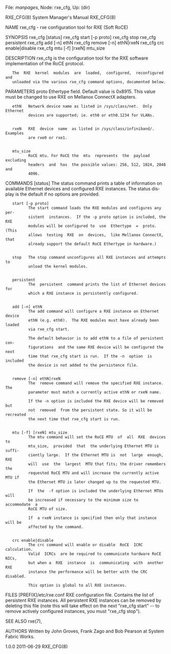 File: *manpages*,  Node: rxe_cfg,  Up: (dir)

RXE_CFG(8)                  System Manager's Manual                 RXE_CFG(8)



NAME
       rxe_cfg - rxe configuration tool for RXE (Soft RoCE)

SYNOPSIS
       rxe_cfg [status]
       rxe_cfg start [-p proto]
       rxe_cfg stop
       rxe_cfg persistent
       rxe_cfg add [-n] ethN
       rxe_cfg remove [-n] ethN|rxeN
       rxe_cfg crc enable|disable
       rxe_cfg mtu [-f] [rxeN] mtu_size

DESCRIPTION
       rxe_cfg  is  the configuration tool for the RXE software implementation
       of the RoCE protocol.

       The  RXE  kernel  modules  are  loaded,  configured,  reconfigured  and
       unloaded via the various rxe_cfg command options, documented below.


PARAMETERS
       proto  Ethertype  field.  Default  value  is 0x8915. This value must be
              changed to use RXE on Mellanox ConnectX adapters.


       ethN   Network device name as listed in /sys/class/net.  Only  Ethernet
              devices are supported; ie. eth0 or eth0.1234 for VLANs.


       rxeN   RXE  device  name  as listed in /sys/class/infiniband/. Examples
              are rxe0 or rxe1.


       mtu_size
              RoCE mtu. For RoCE the  mtu  represents  the  payload  excluding
              headers  and  has  the possible values: 256, 512, 1024, 2048 and
              4096.


COMMANDS
       [status]
              The status command prints a table of  information  on  available
              Ethernet  devices and configured RXE instances.  The status dis‐
              play is the default if no options are provided.


       start [-p proto]
              The start command loads the RXE modules and configures any  per‐
              sistent  instances.  If the -p proto option is included, the RXE
              modules will be configured to  use  Ethertype  =  proto.   (This
              allows  testing  RXE  on  devices,  like Mellanox ConnectX, that
              already support the default RoCE Ethertype in hardware.)


       stop   The stop command unconfigures all RXE instances and attempts  to
              unload the kernel modules.


       persistent
              The  persistent  command prints the list of Ethernet devices for
              which a RXE instance is persistently configured.


       add [-n] ethN
              The add command will configure a RXE instance on Ethernet device
              ethN (e.g. eth0).  The RXE modules must have already been loaded
              via rxe_cfg start.

              The default behavior is to add ethN to a file of persistent con‐
              figurations  and the same RXE device will be configured the next
              time that rxe_cfg start is run.  If the -n  option  is  included
              the device is not added to the persistence file.


       remove [-n] ethN|rxeN
              The  remove command will remove the specified RXE instance.  The
              parameter must match a currently active ethN or rxeN name.

              If the -n option is included the RXE device will be removed  but
              not  removed  from the persistent state. So it will be recreated
              the next time that rxe_cfg start is run.


       mtu [-f] [rxeN] mtu_size
              The mtu command will set the RoCE MTU  of  all  RXE  devices  to
              mtu_size,  provided  that  the underlying Ethernet MTU is suffi‐
              ciently large.  If the Ethernet MTU is  not  large  enough,  RXE
              will  use  the  largest  MTU that fits; the driver remembers the
              requested RoCE MTU and will increase the currently active MTU if
              the Ethernet MTU is later changed up to the requested MTU.

              If  the  -f option is included the underlying Ethernet MTUs will
              be increased if necessary to the minimum size to  accommodate  a
              RoCE MTU of size.

              If  a rxeN instance is specified then only that instance will be
              affected by the command.


       crc enable|disable
              The crc command will enable or disable  RoCE  ICRC  calculation.
              Valid  ICRCs  are be required to communicate hardware RoCE NICs,
              but when a  RXE  instance  is  communicating  with  another  RXE
              instance the performance will be better with the CRC disabled.

              This option is global to all RXE instances.


FILES
       [PREFIX]/etc/rxe.conf
              RXE  configuration  file.  Contains  the  list of persistent RXE
              instances.  All persistent  RXE  instances  can  be  removed  by
              deleting  this  file  (note  this  will  take effect on the next
              "rxe_cfg start" -- to remove actively configured instances,  you
              must "rxe_cfg stop").


SEE ALSO
       rxe(7),

AUTHORS
       Written  by  John  Groves,  Frank Zago and Bob Pearson at System Fabric
       Works.



1.0.0                             2011-06-29                        RXE_CFG(8)
